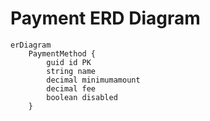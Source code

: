 # Payment ERD Diagram


```mermaid
erDiagram
    PaymentMethod {
        guid id PK 
        string name
        decimal minimumamount
        decimal fee
        boolean disabled
    }


```
